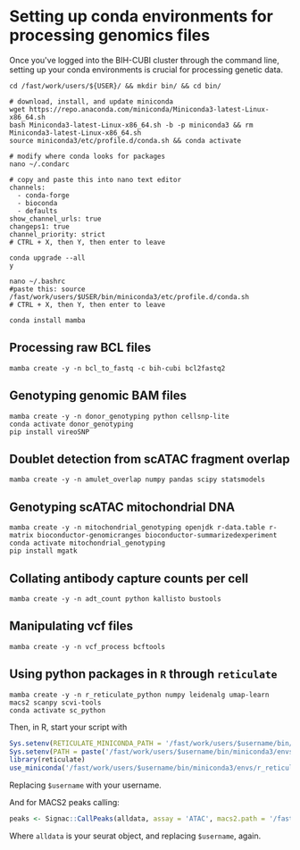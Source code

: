 # Setting up conda environments for processing genomics files
Once you've logged into the BIH-CUBI cluster through the command line, setting up your conda environments is crucial for processing genetic data.
```shell
cd /fast/work/users/${USER}/ && mkdir bin/ && cd bin/

# download, install, and update miniconda 
wget https://repo.anaconda.com/miniconda/Miniconda3-latest-Linux-x86_64.sh
bash Miniconda3-latest-Linux-x86_64.sh -b -p miniconda3 && rm Miniconda3-latest-Linux-x86_64.sh
source miniconda3/etc/profile.d/conda.sh && conda activate

# modify where conda looks for packages
nano ~/.condarc

# copy and paste this into nano text editor
channels:
  - conda-forge
  - bioconda
  - defaults
show_channel_urls: true
changeps1: true
channel_priority: strict
# CTRL + X, then Y, then enter to leave

conda upgrade --all 
y

nano ~/.bashrc
#paste this: source /fast/work/users/$USER/bin/miniconda3/etc/profile.d/conda.sh
# CTRL + X, then Y, then enter to leave

conda install mamba
```

## Processing raw BCL files
```shell
mamba create -y -n bcl_to_fastq -c bih-cubi bcl2fastq2
```

## Genotyping genomic BAM files
```shell
mamba create -y -n donor_genotyping python cellsnp-lite  
conda activate donor_genotyping
pip install vireoSNP
```

## Doublet detection from scATAC fragment overlap
```shell
mamba create -y -n amulet_overlap numpy pandas scipy statsmodels
```

## Genotyping scATAC mitochondrial DNA
```shell
mamba create -y -n mitochondrial_genotyping openjdk r-data.table r-matrix bioconductor-genomicranges bioconductor-summarizedexperiment
conda activate mitochondrial_genotyping
pip install mgatk
```
## Collating antibody capture counts per cell
```shell
mamba create -y -n adt_count python kallisto bustools 
```

## Manipulating vcf files

```shell
mamba create -y -n vcf_process bcftools 
```

## Using python packages in `R` through `reticulate`

```shell
mamba create -y -n r_reticulate_python numpy leidenalg umap-learn macs2 scanpy scvi-tools
conda activate sc_python
```

Then, in R, start your script with
```R
Sys.setenv(RETICULATE_MINICONDA_PATH = '/fast/work/users/$username/bin/miniconda3/')
Sys.setenv(PATH = paste('/fast/work/users/$username/bin/miniconda3/envs/r_reticulate_python/lib/python3.11/site-packages/', Sys.getenv()['PATH'], sep = ':'))
library(reticulate)
use_miniconda('/fast/work/users/$username/bin/miniconda3/envs/r_reticulate_python')
```
Replacing `$username` with your username.

And for MACS2 peaks calling:
```R
peaks <- Signac::CallPeaks(alldata, assay = 'ATAC', macs2.path = '/fast/work/users/$username/bin/miniconda3/envs/peaks/bin/macs2')
```
Where `alldata` is your seurat object, and replacing `$username`, again.
